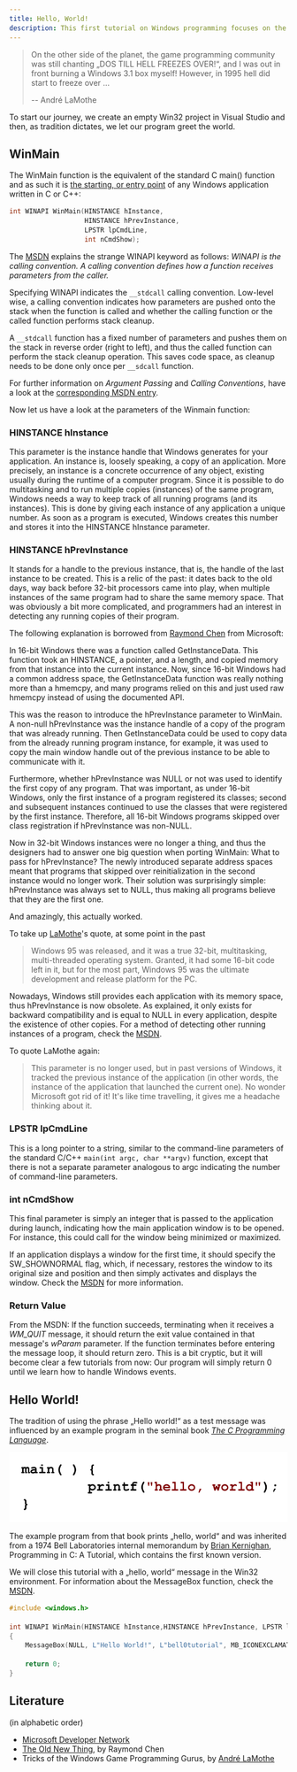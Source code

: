 ```yaml
---
title: Hello, World!
description: This first tutorial on Windows programming focuses on the history of 32-bit applications by taking a closer look at the WinMain function.
---
```


> On the other side of the planet, the game programming community was still chanting „DOS TILL HELL FREEZES OVER!“, and I was out in front burning a Windows 3.1 box myself! However, in 1995 hell did start to freeze over …
> 
> -- André LaMothe

To start our journey, we create an empty Win32 project in Visual Studio and then, as tradition dictates, we let our program greet the world.

## WinMain
The WinMain function is the equivalent of the standard C main() function and as such it is [the starting, or entry point](https://en.wikipedia.org/wiki/Entry_point) of any Windows application written in C or C++:

```cpp
int WINAPI WinMain(HINSTANCE hInstance,
                   HINSTANCE hPrevInstance,
                   LPSTR lpCmdLine,
                   int nCmdShow);
```

The [MSDN](https://msdn.microsoft.com/en-us/library/windows/desktop/ff381406(v=vs.85).aspx) explains the strange WINAPI keyword as follows: *WINAPI is the calling convention. A calling convention defines how a function receives parameters from the caller.* 

Specifying WINAPI indicates the `__stdcall` calling convention. Low-level wise, a calling convention indicates how parameters are pushed onto the stack when the function is called and whether the calling function or the called function performs stack cleanup.

A `__stdcall` function has a fixed number of parameters and pushes them on the stack in reverse order (right to left), and thus the called function can perform the stack cleanup operation. This saves code space, as cleanup needs to be done only once per `__sdcall` function.

For further information on *Argument Passing* and *Calling Conventions*, have a look at the [corresponding MSDN entry](https://msdn.microsoft.com/en-us/library/984x0h58(v=vs.140).aspx).

Now let us have a look at the parameters of the Winmain function:

### HINSTANCE hInstance
This parameter is the instance handle that Windows generates for your application. An instance is, loosely speaking, a copy of an application. More precisely, an instance is a concrete occurrence of any object, existing usually during the runtime of a computer program. Since it is possible to do multitasking and to run multiple copies (instances) of the same program, Windows needs a way to keep track of all running programs (and its instances). This is done by giving each instance of any application a unique number. As soon as a program is executed, Windows creates this number and stores it into the HINSTANCE hInstance parameter.

### HINSTANCE hPrevInstance
It stands for a handle to the previous instance, that is, the handle of the last instance to be created. This is a relic of the past: it dates back to the old days, way back before 32-bit processors came into play, when multiple instances of the same program had to share the same memory space. That was obviously a bit more complicated, and programmers had an interest in detecting any running copies of their program. 

The following explanation is borrowed from [Raymond Chen](https://blogs.msdn.microsoft.com/oldnewthing/) from Microsoft:

In 16-bit Windows there was a function called GetInstanceData. This function took an HINSTANCE, a pointer, and a length, and copied memory from that instance into the current instance. Now, since 16-bit Windows had a common address space, the GetInstanceData function was really nothing more than a hmemcpy, and many programs relied on this and just used raw hmemcpy instead of using the documented API.

This was the reason to introduce the hPrevInstance parameter to WinMain. A non-null hPrevInstance was the instance handle of a copy of the program that was already running. Then GetInstanceData could be used to copy data from the already running program instance, for example, it was used to copy the main window handle out of the previous instance to be able to communicate with it.

Furthermore, whether hPrevInstance was NULL or not was used to identify the first copy of any program. That was important, as under 16-bit Windows, only the first instance of a program registered its classes; second and subsequent instances continued to use the classes that were registered by the first instance. Therefore, all 16-bit Windows programs skipped over class registration if hPrevInstance was non-NULL.

Now in 32-bit Windows instances were no longer a thing, and thus the designers had to answer one big question when porting WinMain: What to pass for hPrevInstance? The newly introduced separate address spaces meant that programs that skipped over reinitialization in the second instance would no longer work. Their solution was surprisingly simple: hPrevInstance was always set to NULL, thus making all programs believe that they are the first one.

And amazingly, this actually worked.

To take up [LaMothe](https://en.wikipedia.org/wiki/Andr%C3%A9_LaMothe)'s quote, at some point in the past
> Windows 95 was released, and it was a true 32-bit, multitasking, multi-threaded operating system. Granted, it had some 16-bit code left in it, but for the most part, Windows 95 was the ultimate development and release platform for the PC.

Nowadays, Windows still provides each application with its memory space, thus hPrevInstance is now obsolete. As explained, it only exists for backward compatibility and is equal to NULL in every application, despite the existence of other copies. For a method of detecting other running instances of a program, check the [MSDN](https://msdn.microsoft.com/de-de/library/windows/desktop/ms633559%28v=vs.85%29.aspx).

To quote LaMothe again: 
> This parameter is no longer used, but in past versions of Windows, it tracked the previous instance of the application (in other words, the instance of the application that launched the current one). No wonder Microsoft got rid of it! It's like time travelling, it gives me a headache thinking about it.

### LPSTR lpCmdLine
This is a long pointer to a string, similar to the command-line parameters of the standard C/C++ `main(int argc, char **argv)` function, except that there is not a separate parameter analogous to argc indicating the number of command-line parameters.

### int nCmdShow
This final parameter is simply an integer that is passed to the application during launch, indicating how the main application window is to be opened. For instance, this could call for the window being minimized or maximized. 

If an application displays a window for the first time, it should specify the SW_SHOWNORMAL flag, which, if necessary, restores the window to its original size and position and then simply activates and displays the window. Check the [MSDN](https://msdn.microsoft.com/de-de/library/windows/desktop/ms633559%28v=vs.85%29.aspx) for more information.

### Return Value
From the MSDN: If the function succeeds, terminating when it receives a *WM_QUIT* message, it should return the exit value contained in that message's *wParam* parameter. If the function terminates before entering the message loop, it should return zero. This is a bit cryptic, but it will become clear a few tutorials from now: Our program will simply return $0$ until we learn how to handle Windows events.

## Hello World!
The tradition of using the phrase „Hello world!“ as a test message was influenced by an example program in the seminal book *[The C Programming Language](http://s3-us-west-2.amazonaws.com/belllabs-microsite-dritchie/cbook/index.html)*. 

![Hello World](../../../../../assets/gamdev/windows/helloWorld.webp)

The example program from that book prints „hello, world“ and was inherited from a 1974 Bell Laboratories internal memorandum by [Brian Kernighan](http://www.cs.princeton.edu/~bwk/), Programming in C: A Tutorial, which contains the first known version.

We will close this tutorial with a „hello, world“ message in the Win32 environment. For information about the MessageBox function, check the [MSDN](https://msdn.microsoft.com/en-us/library/windows/desktop/ms645505%28v=vs.85%29.aspx).

```cpp
#include <windows.h>

int WINAPI WinMain(HINSTANCE hInstance,HINSTANCE hPrevInstance, LPSTR lpCmdLine, int nShowCmd)
{
	MessageBox(NULL, L"Hello World!", L"bell0tutorial", MB_ICONEXCLAMATION | MB_OK);

	return 0;
}
```

## Literature
(in alphabetic order)
* [Microsoft Developer Network](https://msdn.microsoft.com/en-us/default.aspx)
* [The Old New Thing](https://blogs.msdn.microsoft.com/oldnewthing/), by Raymond Chen
* Tricks of the Windows Game Programming Gurus, by [André LaMothe](https://en.wikipedia.org/wiki/Andr%C3%A9_LaMothe)